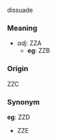 dissuade
### Meaning
+ _adj_: ZZA
	+ __eg__: ZZB

### Origin

ZZC

### Synonym

__eg__: ZZD

+ ZZE


